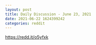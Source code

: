 ```yaml
--- 
layout: post 
title: Daily Discussion - June 23, 2021 
date: 2021-06-22 1624399242 
categories: reddit 
--- 
```

https://redd.it/o5yfxk